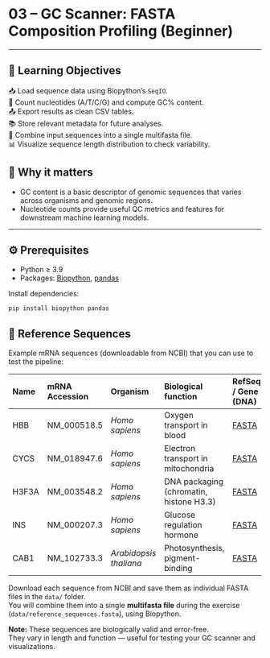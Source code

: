 # 03 – GC Scanner: FASTA Composition Profiling (Beginner)

---

## 🎯 Learning Objectives  
📥 Load sequence data using Biopython’s `SeqIO`.  
🧮 Count nucleotides (A/T/C/G) and compute GC% content.  
📤 Export results as clean CSV tables.  
📚 Store relevant metadata for future analyses.  
📂 Combine input sequences into a single multifasta file.  
📊 Visualize sequence length distribution to check variability.

## 📌 Why it matters
- GC content is a basic descriptor of genomic sequences that varies across organisms and genomic regions.  
- Nucleotide counts provide useful QC metrics and features for downstream machine learning models.

---

## ⚙️ Prerequisites
- Python ≥ 3.9  
- Packages: [Biopython](https://biopython.org/), [pandas](https://pandas.pydata.org/)  

Install dependencies:
```bash
pip install biopython pandas
```

## 📂 Reference Sequences
Example mRNA sequences (downloadable from NCBI) that you can use to test the pipeline:

| Name   | mRNA Accession   | Organism              | Biological function                      | RefSeq / Gene (DNA) |
|:-------|:-----------------|:----------------------|:-----------------------------------------|:--------------------------------------------------------------|
| HBB    | NM_000518.5      | *Homo sapiens*        | Oxygen transport in blood                | [FASTA](https://www.ncbi.nlm.nih.gov/nuccore/NM_000518.5?report=fasta) |
| CYCS   | NM_018947.6      | *Homo sapiens*        | Electron transport in mitochondria       | [FASTA](https://www.ncbi.nlm.nih.gov/nuccore/NM_018947.6?report=fasta) |
| H3F3A  | NM_003548.2      | *Homo sapiens*        | DNA packaging (chromatin, histone H3.3)  | [FASTA](https://www.ncbi.nlm.nih.gov/nuccore/NM_003548.2?report=fasta) |
| INS    | NM_000207.3      | *Homo sapiens*        | Glucose regulation hormone               | [FASTA](https://www.ncbi.nlm.nih.gov/nuccore/NM_000207.3?report=fasta) |
| CAB1   | NM_102733.3      | *Arabidopsis thaliana*| Photosynthesis, pigment-binding          | [FASTA](https://www.ncbi.nlm.nih.gov/nuccore/NM_102733.3?report=fasta) |

Download each sequence from NCBI and save them as individual FASTA files in the `data/` folder.  
You will combine them into a single **multifasta file** during the exercise (`data/reference_sequences.fasta`), using Biopython.  

**Note:** These sequences are biologically valid and error-free.  
They vary in length and function — useful for testing your GC scanner and visualizations.
